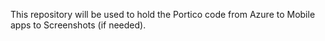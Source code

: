 This repository will be used to hold the Portico code from Azure to Mobile apps to Screenshots (if needed).